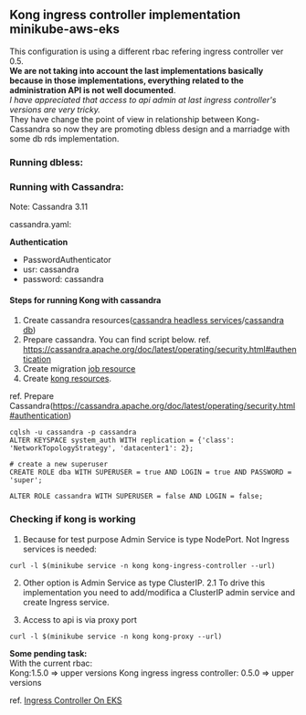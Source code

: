 ## Kong ingress controller implementation minikube-aws-eks

This configuration is using a different rbac refering ingress controller ver 0.5.</br>
**We are not taking into account the last implementations basically
because in those implementations, everything related to the administration API is not well documented**.</br>
*I have appreciated that access to api admin at last ingress controller's versions are very tricky.*  
They have change the point of view in relationship between Kong-Cassandra so now they are promoting dbless design and a marriadge with some db rds implementation.

### Running dbless:

### Running with Cassandra: 
Note: Cassandra 3.11

cassandra.yaml:

**Authentication** 
* PasswordAuthenticator
* usr: cassandra 
* password: cassandra      

#### Steps for running Kong with cassandra ###

1. Create cassandra resources([cassandra headless services](https://github.com/ldipotetjob/kong/blob/master/k8s/cassandra_service.yaml)/[cassandra db](https://github.com/ldipotetjob/kong/blob/master/k8s/cassandra_statefulset_minikube.yaml))
2. Prepare cassandra. You can find script below. ref. https://cassandra.apache.org/doc/latest/operating/security.html#authentication
3. Create migration [job resource](https://github.com/ldipotetjob/kong/blob/master/k8s/kong_migration_cassandra.yaml)
4. Create [kong resources](https://github.com/ldipotetjob/kong/blob/master/k8s/kong_all_in_one_aws.yaml).

ref. Prepare Cassandra(https://cassandra.apache.org/doc/latest/operating/security.html#authentication) 

```shell
cqlsh -u cassandra -p cassandra
ALTER KEYSPACE system_auth WITH replication = {'class': 'NetworkTopologyStrategy', 'datacenter1': 2};

# create a new superuser
CREATE ROLE dba WITH SUPERUSER = true AND LOGIN = true AND PASSWORD = 'super';

ALTER ROLE cassandra WITH SUPERUSER = false AND LOGIN = false;
```
### Checking if kong is working 

1. Because for test purpose Admin Service is type NodePort. Not Ingress services is needed:</br>
```shell
curl -l $(minikube service -n kong kong-ingress-controller --url)
```
2. Other option is Admin Service as type ClusterIP. 
 2.1 To drive this implementation you need to add/modifica a ClusterIP admin service and create Ingress service.  

3. Access to api is via proxy port
```shell
curl -l $(minikube service -n kong kong-proxy --url)
```
**Some pending task:**</br> 
 With the current rbac: </br>
 Kong:1.5.0 => upper versions 
 Kong ingress ingress controller: 0.5.0 => upper versions 

ref.
[Ingress Controller On EKS](https://github.com/Kong/kubernetes-ingress-controller/blob/master/docs/deployment/eks.md)
